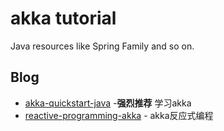 # akka tutorial
Java resources like Spring Family and so on.

## Blog
*  [akka-quickstart-java](https://developer.lightbend.com/guides/akka-quickstart-java/index.html) -**强烈推荐** 学习akka
* [reactive-programming-akka](https://dzone.com/refcardz/reactive-programming-akka?chapter=6) - akka反应式编程






